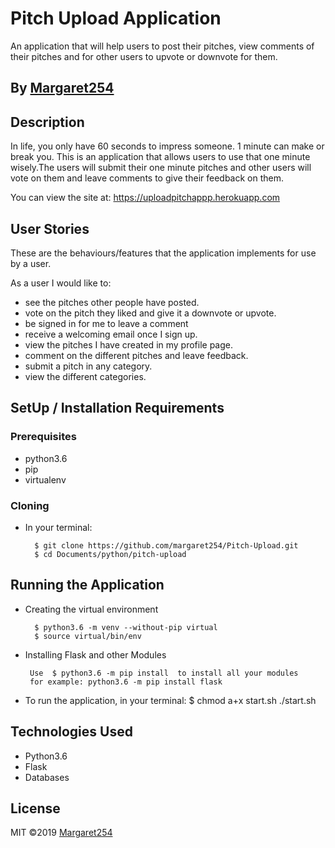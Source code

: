 # Pitch Upload Application
An application that will help users to post their pitches, view comments of their pitches and for other users to upvote or downvote for them. 

## By [Margaret254](https://github.com/margaret254/)

## Description
In life, you only have 60 seconds to impress someone. 1 minute can make or break you. This is an application that allows users to use that one minute wisely.The users will submit their one minute pitches and other users will vote on them and leave comments to give their feedback on them.

You can view the site at: https://uploadpitchappp.herokuapp.com

## User Stories
These are the behaviours/features that the application implements for use by a user.

As a user I would like to:
* see the pitches other people have posted.
* vote on the pitch they liked and give it a downvote or upvote.
* be signed in for me to leave a comment
* receive a welcoming email once I sign up.
* view the pitches I have created in my profile page.
* comment on the different pitches and leave feedback.
* submit a pitch in any category.
* view the different categories.

## SetUp / Installation Requirements
### Prerequisites
* python3.6
* pip
* virtualenv

### Cloning
* In your terminal:
        
        $ git clone https://github.com/margaret254/Pitch-Upload.git
        $ cd Documents/python/pitch-upload

## Running the Application
* Creating the virtual environment

        $ python3.6 -m venv --without-pip virtual
        $ source virtual/bin/env
        
* Installing Flask and other Modules

       Use  $ python3.6 -m pip install  to install all your modules
       for example: python3.6 -m pip install flask
        
        
* To run the application, in your terminal:
        $ chmod a+x start.sh
        ./start.sh

## Technologies Used
* Python3.6
* Flask
* Databases

## License
MIT &copy;2019 [Margaret254](https://github.com/margaret254/)